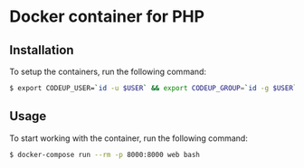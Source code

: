 # Docker container for PHP

## Installation

To setup the containers, run the following command:

```bash
$ export CODEUP_USER=`id -u $USER` && export CODEUP_GROUP=`id -g $USER` && make install
```

## Usage

To start working with the container, run the following command:

```bash
$ docker-compose run --rm -p 8000:8000 web bash
```

